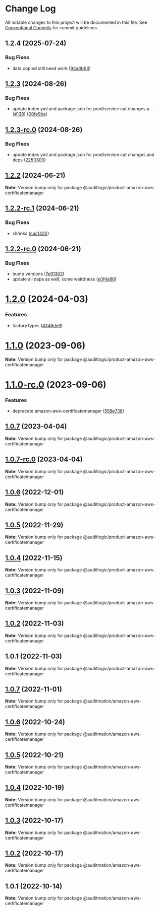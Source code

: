 # Change Log

All notable changes to this project will be documented in this file.
See [Conventional Commits](https://conventionalcommits.org) for commit guidelines.

## 1.2.4 (2025-07-24)


### Bug Fixes

* data copied still need work ([94a6b94](https://github.com/zerobias-org/product/commit/94a6b942fb0516367548599d739529536132755a))





## [1.2.3](https://github.com/auditlogic/product/compare/@auditlogic/product-amazon-aws-certificatemanager@1.2.2...@auditlogic/product-amazon-aws-certificatemanager@1.2.3) (2024-08-26)


### Bug Fixes

* update index yml and package json for prod/service cat changes a… ([#138](https://github.com/auditlogic/product/issues/138)) ([08fe9be](https://github.com/auditlogic/product/commit/08fe9beb1c8457462a19bc69caa02e6212d97e1a))





## [1.2.3-rc.0](https://github.com/auditlogic/product/compare/@auditlogic/product-amazon-aws-certificatemanager@1.2.2...@auditlogic/product-amazon-aws-certificatemanager@1.2.3-rc.0) (2024-08-26)


### Bug Fixes

* update index yml and package json for prod/service cat changes and deps ([2250303](https://github.com/auditlogic/product/commit/225030363a363608240135b7ebed386b28f01e4b))





## [1.2.2](https://github.com/auditlogic/product/compare/@auditlogic/product-amazon-aws-certificatemanager@1.2.2-rc.1...@auditlogic/product-amazon-aws-certificatemanager@1.2.2) (2024-06-21)

**Note:** Version bump only for package @auditlogic/product-amazon-aws-certificatemanager





## [1.2.2-rc.1](https://github.com/auditlogic/product/compare/@auditlogic/product-amazon-aws-certificatemanager@1.2.2-rc.0...@auditlogic/product-amazon-aws-certificatemanager@1.2.2-rc.1) (2024-06-21)


### Bug Fixes

* shrinks ([cac1420](https://github.com/auditlogic/product/commit/cac14200fefcd8183ab69fe89a47bd3f70f563e9))





## [1.2.2-rc.0](https://github.com/auditlogic/product/compare/@auditlogic/product-amazon-aws-certificatemanager@1.2.0...@auditlogic/product-amazon-aws-certificatemanager@1.2.2-rc.0) (2024-06-21)


### Bug Fixes

* bump versions ([7e91302](https://github.com/auditlogic/product/commit/7e913023b8b312150ed7762c32fbbe616be71de5))
* update all deps as well, some weirdness ([e0f4a86](https://github.com/auditlogic/product/commit/e0f4a864714e2d3de6bbf3da014d5312fe53be2f))





# [1.2.0](https://github.com/auditlogic/product/compare/@auditlogic/product-amazon-aws-certificatemanager@1.1.0...@auditlogic/product-amazon-aws-certificatemanager@1.2.0) (2024-04-03)


### Features

* factoryTypes ([4346de9](https://github.com/auditlogic/product/commit/4346de92693aee892fccf725338ffc7b80ab182b))





# [1.1.0](https://github.com/auditlogic/product/compare/@auditlogic/product-amazon-aws-certificatemanager@1.0.7...@auditlogic/product-amazon-aws-certificatemanager@1.1.0) (2023-09-06)

**Note:** Version bump only for package @auditlogic/product-amazon-aws-certificatemanager





# [1.1.0-rc.0](https://github.com/auditlogic/product/compare/@auditlogic/product-amazon-aws-certificatemanager@1.0.7...@auditlogic/product-amazon-aws-certificatemanager@1.1.0-rc.0) (2023-09-06)


### Features

* deprecate amazon-aws-certificatemanager ([559e738](https://github.com/auditlogic/product/commit/559e738eca2d2ce66e74b469619c9caf04ece260))





## [1.0.7](https://github.com/auditlogic/product/compare/@auditlogic/product-amazon-aws-certificatemanager@1.0.6...@auditlogic/product-amazon-aws-certificatemanager@1.0.7) (2023-04-04)

**Note:** Version bump only for package @auditlogic/product-amazon-aws-certificatemanager





## [1.0.7-rc.0](https://github.com/auditlogic/product/compare/@auditlogic/product-amazon-aws-certificatemanager@1.0.6...@auditlogic/product-amazon-aws-certificatemanager@1.0.7-rc.0) (2023-04-04)

**Note:** Version bump only for package @auditlogic/product-amazon-aws-certificatemanager





## [1.0.6](https://github.com/auditlogic/product/compare/@auditlogic/product-amazon-aws-certificatemanager@1.0.5...@auditlogic/product-amazon-aws-certificatemanager@1.0.6) (2022-12-01)

**Note:** Version bump only for package @auditlogic/product-amazon-aws-certificatemanager





## [1.0.5](https://github.com/auditlogic/product/compare/@auditlogic/product-amazon-aws-certificatemanager@1.0.4...@auditlogic/product-amazon-aws-certificatemanager@1.0.5) (2022-11-29)

**Note:** Version bump only for package @auditlogic/product-amazon-aws-certificatemanager





## [1.0.4](https://github.com/auditlogic/product/compare/@auditlogic/product-amazon-aws-certificatemanager@1.0.3...@auditlogic/product-amazon-aws-certificatemanager@1.0.4) (2022-11-15)

**Note:** Version bump only for package @auditlogic/product-amazon-aws-certificatemanager





## [1.0.3](https://github.com/auditlogic/product/compare/@auditlogic/product-amazon-aws-certificatemanager@1.0.2...@auditlogic/product-amazon-aws-certificatemanager@1.0.3) (2022-11-09)

**Note:** Version bump only for package @auditlogic/product-amazon-aws-certificatemanager





## [1.0.2](https://github.com/auditlogic/product/compare/@auditlogic/product-amazon-aws-certificatemanager@1.0.1...@auditlogic/product-amazon-aws-certificatemanager@1.0.2) (2022-11-03)

**Note:** Version bump only for package @auditlogic/product-amazon-aws-certificatemanager





## 1.0.1 (2022-11-03)

**Note:** Version bump only for package @auditlogic/product-amazon-aws-certificatemanager





## [1.0.7](https://github.com/auditmation/store-content/compare/@auditmation/amazon-aws-certificatemanager@1.0.6...@auditmation/amazon-aws-certificatemanager@1.0.7) (2022-11-01)

**Note:** Version bump only for package @auditmation/amazon-aws-certificatemanager





## [1.0.6](https://github.com/auditmation/store-content/compare/@auditmation/amazon-aws-certificatemanager@1.0.5...@auditmation/amazon-aws-certificatemanager@1.0.6) (2022-10-24)

**Note:** Version bump only for package @auditmation/amazon-aws-certificatemanager





## [1.0.5](https://github.com/auditmation/store-content/compare/@auditmation/amazon-aws-certificatemanager@1.0.4...@auditmation/amazon-aws-certificatemanager@1.0.5) (2022-10-21)

**Note:** Version bump only for package @auditmation/amazon-aws-certificatemanager





## [1.0.4](https://github.com/auditmation/store-content/compare/@auditmation/amazon-aws-certificatemanager@1.0.3...@auditmation/amazon-aws-certificatemanager@1.0.4) (2022-10-19)

**Note:** Version bump only for package @auditmation/amazon-aws-certificatemanager





## [1.0.3](https://github.com/auditmation/store-content/compare/@auditmation/amazon-aws-certificatemanager@1.0.2...@auditmation/amazon-aws-certificatemanager@1.0.3) (2022-10-17)

**Note:** Version bump only for package @auditmation/amazon-aws-certificatemanager





## [1.0.2](https://github.com/auditmation/store-content/compare/@auditmation/amazon-aws-certificatemanager@1.0.1...@auditmation/amazon-aws-certificatemanager@1.0.2) (2022-10-17)

**Note:** Version bump only for package @auditmation/amazon-aws-certificatemanager





## 1.0.1 (2022-10-14)

**Note:** Version bump only for package @auditmation/amazon-aws-certificatemanager
